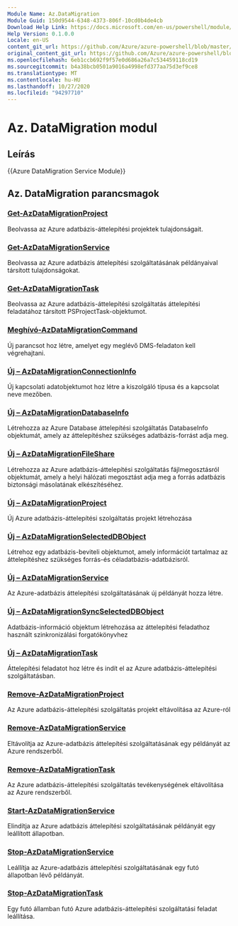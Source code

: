 ```yaml
---
Module Name: Az.DataMigration
Module Guid: 150d9544-6348-4373-806f-10cd0b4de4cb
Download Help Link: https://docs.microsoft.com/en-us/powershell/module/az.datamigration
Help Version: 0.1.0.0
Locale: en-US
content_git_url: https://github.com/Azure/azure-powershell/blob/master/src/DataMigration/DataMigration/help/Az.DataMigration.md
original_content_git_url: https://github.com/Azure/azure-powershell/blob/master/src/DataMigration/DataMigration/help/Az.DataMigration.md
ms.openlocfilehash: 6eb1ccb692f9f57e0d686a26a7c534459118cd19
ms.sourcegitcommit: b4a38bcb0501a9016a4998efd377aa75d3ef9ce8
ms.translationtype: MT
ms.contentlocale: hu-HU
ms.lasthandoff: 10/27/2020
ms.locfileid: "94297710"
---
```

# Az. DataMigration modul
## Leírás
{{Azure DataMigration Service Module}}

## Az. DataMigration parancsmagok
### [Get-AzDataMigrationProject](Get-AzDataMigrationProject.md)
Beolvassa az Azure adatbázis-áttelepítési projektek tulajdonságait.

### [Get-AzDataMigrationService](Get-AzDataMigrationService.md)
Beolvassa az Azure adatbázis áttelepítési szolgáltatásának példányaival társított tulajdonságokat. 

### [Get-AzDataMigrationTask](Get-AzDataMigrationTask.md)
Beolvassa az Azure adatbázis-áttelepítési szolgáltatás áttelepítési feladatához társított PSProjectTask-objektumot.

### [Meghívó-AzDataMigrationCommand](Invoke-AzDataMigrationCommand.md)
Új parancsot hoz létre, amelyet egy meglévő DMS-feladaton kell végrehajtani.

### [Új – AzDataMigrationConnectionInfo](New-AzDataMigrationConnectionInfo.md)
Új kapcsolati adatobjektumot hoz létre a kiszolgáló típusa és a kapcsolat neve mezőben.

### [Új – AzDataMigrationDatabaseInfo](New-AzDataMigrationDatabaseInfo.md)
Létrehozza az Azure Database áttelepítési szolgáltatás DatabaseInfo objektumát, amely az áttelepítéshez szükséges adatbázis-forrást adja meg.

### [Új – AzDataMigrationFileShare](New-AzDataMigrationFileShare.md)
Létrehozza az Azure adatbázis-áttelepítési szolgáltatás fájlmegosztásról objektumát, amely a helyi hálózati megosztást adja meg a forrás adatbázis biztonsági másolatának elkészítéséhez.

### [Új – AzDataMigrationProject](New-AzDataMigrationProject.md)
Új Azure adatbázis-áttelepítési szolgáltatás projekt létrehozása

### [Új – AzDataMigrationSelectedDBObject](New-AzDataMigrationSelectedDBObject.md)
Létrehoz egy adatbázis-beviteli objektumot, amely információt tartalmaz az áttelepítéshez szükséges forrás-és céladatbázis-adatbázisról.

### [Új – AzDataMigrationService](New-AzDataMigrationService.md)
Az Azure-adatbázis áttelepítési szolgáltatásának új példányát hozza létre.

### [Új – AzDataMigrationSyncSelectedDBObject](New-AzDataMigrationSyncSelectedDBObject.md)
Adatbázis-információ objektum létrehozása az áttelepítési feladathoz használt szinkronizálási forgatókönyvhez

### [Új – AzDataMigrationTask](New-AzDataMigrationTask.md)
Áttelepítési feladatot hoz létre és indít el az Azure adatbázis-áttelepítési szolgáltatásban.

### [Remove-AzDataMigrationProject](Remove-AzDataMigrationProject.md)
Az Azure adatbázis-áttelepítési szolgáltatás projekt eltávolítása az Azure-ról

### [Remove-AzDataMigrationService](Remove-AzDataMigrationService.md)
Eltávolítja az Azure-adatbázis áttelepítési szolgáltatásának egy példányát az Azure rendszerből.

### [Remove-AzDataMigrationTask](Remove-AzDataMigrationTask.md)
Az Azure adatbázis-áttelepítési szolgáltatás tevékenységének eltávolítása az Azure rendszerből.

### [Start-AzDataMigrationService](Start-AzDataMigrationService.md)
Elindítja az Azure adatbázis áttelepítési szolgáltatásának példányát egy leállított állapotban. 

### [Stop-AzDataMigrationService](Stop-AzDataMigrationService.md)
Leállítja az Azure-adatbázis áttelepítési szolgáltatásának egy futó állapotban lévő példányát.

### [Stop-AzDataMigrationTask](Stop-AzDataMigrationTask.md)
Egy futó államban futó Azure adatbázis-áttelepítési szolgáltatási feladat leállítása.

